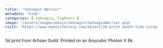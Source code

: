 ```yaml
---
title:  "Sahuagin Warrior"
metadate: "hide"
categories: [ Sahuagin, Fighters ]
image: "/assets/images/minis/sahuagin/SahuaginWarrior.png"
visit: "https://www.myminifactory.com/object/3d-print-death-tide-jurakins-presupported-122025"
---
```

3d print from Artisan Guild. 
Printed on an Anycubic Photon X 6k.
